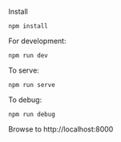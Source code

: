Install
```
npm install 
```

For development:
```
npm run dev
```

To serve:
```
npm run serve
```

To debug:
```
npm run debug
```



Browse to http://localhost:8000

